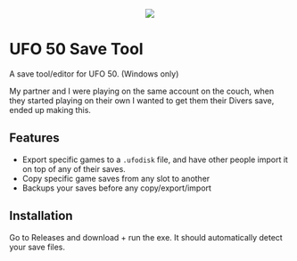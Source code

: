 <p align="center">
  <img src="https://github.com/user-attachments/assets/f6aa7019-a242-4d76-8735-893f8c4dd0ba" />
</p>

# UFO 50 Save Tool
A save tool/editor for UFO 50. (Windows only)

My partner and I were playing on the same account on the couch, when they started playing on their own I wanted to get them their Divers save, ended up making this.

## Features
- Export specific games to a `.ufodisk` file, and have other people import it on top of any of their saves.
- Copy specific game saves from any slot to another
- Backups your saves before any copy/export/import

## Installation
Go to Releases and download + run the exe. It should automatically detect your save files.
